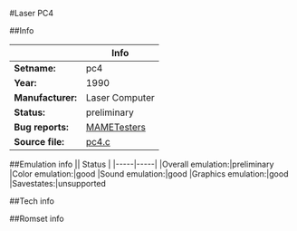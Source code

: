 #Laser PC4

##Info

||Info|
|-----|-----|
|**Setname:**|pc4
|**Year:**|1990
|**Manufacturer:**|Laser Computer
|**Status:**|preliminary
|**Bug reports:**|[MAMETesters](http://mametesters.org/view_all_set.php?type=1&temporary=y&search=pc4.c)
|**Source file:**|[pc4.c](https://github.com/mamedev/mame/blob/master/src/mess/drivers/pc4.c)

##Emulation info
|| Status |
|-----|-----|
|Overall emulation:|preliminary
|Color emulation:|good
|Sound emulation:|good
|Graphics emulation:|good
|Savestates:|unsupported

##Tech info

##Romset info

<!--- START OF EDITED COMMENT DO NOT TOUCH TEXT ABOVE-->
